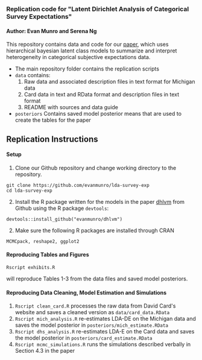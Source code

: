 ### Replication code for "Latent Dirichlet Analysis of Categorical Survey Expectations"
#### Author: Evan Munro and Serena Ng

This repository contains data and code for our [paper](https://arxiv.org/abs/1910.04883), which uses hierarchical bayesian latent class models to summarize and interpret heterogeneity in categorical subjective expectations data.

 - The main repository folder contains the replication scripts 
 - `data` contains:
    1. Raw data and associated description files in text format for Michigan data
    2. Card data in text and RData format and description files in text format
    3. README with sources and data guide
 - `posteriors` Contains saved model posterior means that are used to create the tables for the paper


## Replication Instructions

#### Setup

1. Clone our Github repository and change working directory to the repository.

```
git clone https://github.com/evanmunro/lda-survey-exp
cd lda-survey-exp

```

2. Install the R package written for the models in the paper [dhlvm](www.github.com/evanmunro/dhlvm) from Github using the R package `devtools`:

```
devtools::install_github("evanmunro/dhlvm")
```  

2. Make sure the following R packages are installed through CRAN

```
MCMCpack, reshape2, ggplot2
```

#### Reproducing Tables and Figures

```
Rscript exhibits.R
```

will reproduce Tables 1-3 from the data files and saved model posteriors.

#### Reproducing Data Cleaning, Model Estimation and Simulations  

1. `Rscript clean_card.R` processes the raw data from David Card's website and saves a cleaned version as `data/card_data.RData`
2. `Rscript mich_analysis.R` re-estimates LDA-DE on the Michigan data and saves the model posterior
in `posteriors/mich_estimate.RData`
3. `Rscript dhs_analysis.R` re-estimates LDA-E on the Card data and saves the model posterior in
`posteriors/card_estimate.RData`
4. `Rscript mcmc_simulations.R` runs the simulations described verbally in Section 4.3 in the paper
